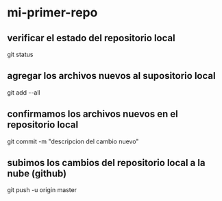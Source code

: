 # mi-primer-repo

## verificar el estado del repositorio local
git status
## agregar los archivos nuevos al supositorio local
git add --all
## confirmamos los archivos nuevos en el repositorio local
git commit -m "descripcion del cambio nuevo"
## subimos los cambios del repositorio local a la nube (github)
git push -u origin master